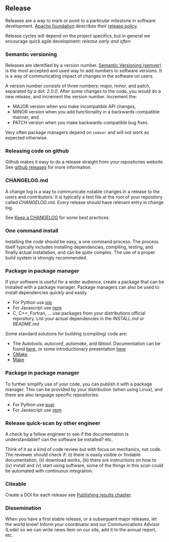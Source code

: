 ## Release

Releases are a way to mark or point to a particular milestone in software development.
[Apache foundation](http://www.apache.org/) describes their [release policy](http://www.apache.org/dev/release.html).

Release cycles will depend on the project specifics, but in general we encourage quick agile development: *release early and often*

### Semantic versioning

Releases are identified by a version number.
[Semantic Versioning (semver)](http://semver.org/) is the most accepted and used way to add numbers to software versions.
It is a way of communicating impact of changes in the software on users.

A version number consists of three numbers: major, minor, and patch, separated by a dot: _2.0.0_.
After some changes to the code, you would do a new release, and increment the version number.
Increment the:
* MAJOR version when you make incompatible API changes,
* MINOR version when you add functionality in a backwards-compatible manner, and
* PATCH version when you make backwards-compatible bug fixes.

Very often package managers depend on `semver` and will not work as expected otherwise.

### Releasing code on github

Github makes it easy to do a release straight from your repositories website.
See [github releases](https://help.github.com/categories/releases/) for more information.

### CHANGELOG.md

A change log is a way to communicate notable changes in a release to the users and contributors.
It is typically a text file at the root of your repository called *CHANGELOG.md*.
Every release should have relevant entry in change log.

See [Keep a CHANGELOG](http://keepachangelog.com/) for some best practices.

### One command install

Installing the code should be easy, a one command process.
The process itself typically includes installing dependencies, compiling, testing, and finally actual installation, and can be quite complex.
The use of a proper build system is strongly recommended.

### Package in package manager

If your software is useful for a wider audience, create a package that can be installed with a package manager. Package managers can also be used to install dependencies quickly and easily.
* For Python use [pip](https://pypi.python.org/pypi/pip)
* For Javascript use [npm](https://www.npmjs.com/package/npm)
* C, C++, Fortran, ... use packages from your distributions official repository. List your actual dependencies in the *INSTALL.md* or *README.md*

Some standard solutions for building (compiling) code are:
* The Autotools: _autoconf_, _automake_, and _libtool_. Documentation can be found [here](https://www.gnu.org/software/automake/manual/html_node/Autotools-Introduction.html), or some introductionary presentation [here](https://elinux.org/images/4/43/Petazzoni.pdf)
* [CMake](https://cmake.org/)
* [Make](https://www.gnu.org/software/make/)

### Package in package manager

To further simplify use of your code, you can publish it with a package manager.
This can be provided by your distribution (when using Linux), and there are also language specific repositories:
* For Python use [pypi](https://pypi.python.org/pypi)
* For Javascript use [npm](https://www.npmjs.com/)

### Release quick-scan by other engineer

A check by a fellow engineer to see if the documentation is understandable? can the software be installed? etc.

Think of it as a kind of code review but with focus on mechanics, not code. The reviewer should check if:
(i) there is easily visible or findable documentation,
(ii) download works, (iii) there are instructions on how to (iv) install and (v) start using software,
some of the things in this *scan* could be automated with continuous integration.

### Citeable

Create a DOI for each release see [Publishing results chapter](../publishing/publishing_results.md#citing-datasets,-software-and-results).

### Dissemination

When you have a first stable release, or a subsequent major releases, let the world know!
Inform your coordinator and our Communications Advisor (Lode) so we can write news item on our site, add it to the annual report, etc.
